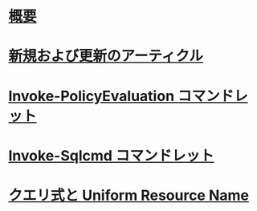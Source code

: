 # [概要](database-engine-powershell-reference.md)  
# [新規および更新のアーティクル](new-updated-powershell.md)
# [Invoke-PolicyEvaluation コマンドレット](invoke-policyevaluation-cmdlet.md)  
# [Invoke-Sqlcmd コマンドレット](invoke-sqlcmd-cmdlet.md)  
# [クエリ式と Uniform Resource Name](query-expressions-and-uniform-resource-names.md)  
